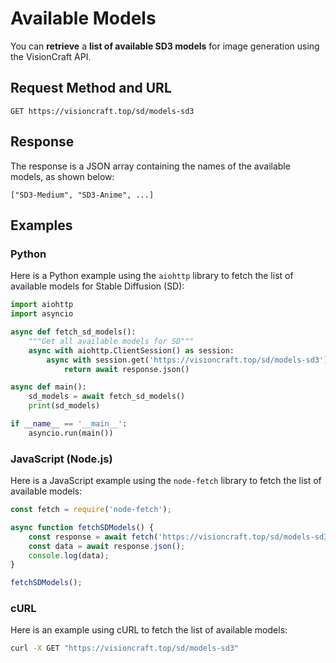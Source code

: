 # Available Models

You can **retrieve** a **list of available SD3 models** for image generation using the VisionCraft API.

## Request Method and URL

```
GET https://visioncraft.top/sd/models-sd3
```

## Response

The response is a JSON array containing the names of the available models, as shown below:

```
["SD3-Medium", "SD3-Anime", ...]
```

## Examples

### Python

Here is a Python example using the `aiohttp` library to fetch the list of available models for Stable Diffusion (SD):

```python
import aiohttp
import asyncio

async def fetch_sd_models():
    """Get all available models for SD"""
    async with aiohttp.ClientSession() as session:
        async with session.get('https://visioncraft.top/sd/models-sd3') as response:
            return await response.json()

async def main():
    sd_models = await fetch_sd_models()
    print(sd_models)

if __name__ == '__main__':
    asyncio.run(main())
```

### JavaScript (Node.js)

Here is a JavaScript example using the `node-fetch` library to fetch the list of available models:

```javascript
const fetch = require('node-fetch');

async function fetchSDModels() {
    const response = await fetch('https://visioncraft.top/sd/models-sd3');
    const data = await response.json();
    console.log(data);
}

fetchSDModels();
```

### cURL

Here is an example using cURL to fetch the list of available models:

```sh
curl -X GET "https://visioncraft.top/sd/models-sd3"
```
